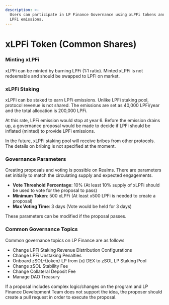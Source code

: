 ```yaml
---
description: >-
  Users can participate in LP Finance Governance using xLPFi tokens and earn
  LPFi emissions.
---
```


# xLPFi Token (Common Shares)

### Minting xLPFi

xLPFi can be minted by burning LPFi (1:1 ratio). Minted xLPFi is not redeemable and should be swapped to LPFi on market.

### xLPFi Staking

xLPFi can be staked to earn LPFi emissions. Unlike LPFi staking pool, protocol revenue is not shared. The emissions are set as 40,000 LPFi/year and the total allocation is 200,000 LPFi.

At this rate, LPFi emission would stop at year 6. Before the emission drains up, a  governance proposal would be made to decide if LPFi should be inflated (minted) to provide LPFi emissions.

In the future, xLPFi staking pool will receive bribes from other protocols. The details on bribing is not specified at the moment.

### Governance Parameters

Creating proposals and voting is possible on Realms. There are parameters set initially to match the circulating supply and expected engagements.

* **Vote Threshold Percentage**: 10% (At least 10% supply of xLPFi should be used to vote for the proposal to pass)
* **Minimum Token**: 500 xLPFi (At least x500 LPFi is needed to create a proposal)
* **Max Voting Time**: 3 days (Vote would be held for 3 days)

These parameters can be modified if the proposal passes.

### Common Governance Topics

Common governance topics on LP Finance are as follows

* Change LPFi Staking Revenue Distribution Configurations
* Change LPFi Unstaking Penalties
* Onboard zSOL-{token} LP from {x} DEX to zSOL LP Staking Pool
* Change zSOL Stability Fee
* Change Collateral Deposit Fee
* Manage DAO Treasury

If a proposal includes complex logic/changes on the program and LP Finance Development Team does not support the idea, the proposer should create a pull request in order to execute the proposal.

